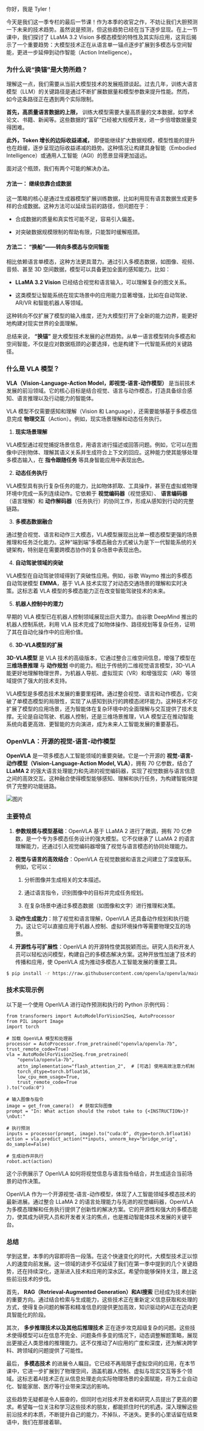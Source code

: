 你好，我是 Tyler！

今天是我们这一季专栏的最后一节课！作为本季的收官之作，不妨让我们大胆预测一下未来的技术趋势。虽然说是预测，但这些趋势已经在当下逐步显现。在上一节课中，我们探讨了 LLaMA 3.2 Vision 多模态模型的特性及其实际应用，这背后揭示了一个重要趋势：大模型技术正在从语言单一锚点逐步扩展到多模态与空间智能，更进一步延伸到动作智能（Action Intelligence）。

### 为什么说“换锚”是大势所趋？

理解这一点，我们需要从当前大模型技术的发展瓶颈谈起。过去几年，训练大语言模型（LLM）的关键路径是通过不断扩展数据量和模型参数来提升性能。然而，如今这条路径正在遇到两个实际限制。

**首先，高质量语言数据的上限，** 训练大模型需要大量高质量的文本数据，如学术论文、书籍、新闻等。这些数据的“富矿”已经被大规模开发，进一步倍增数据量变得困难。

**此外，Token 增长的边际收益递减，** 即便能继续扩大数据规模，模型性能的提升也在趋缓，逐步呈现边际收益递减的趋势。这种情况让构建具身智能（Embodied Intelligence）或通用人工智能（AGI）的愿景显得更加遥远。

面对这个瓶颈，我们有两个可能的解决办法。

#### 方法一： **继续依靠合成数据**

这一策略的核心是通过生成器模型扩展训练数据，比如利用现有语言数据生成更多样的合成数据。这种方法可以延续当前的路径，但问题在于：

- 合成数据的质量和真实性可能不足，容易引入偏差。

- 对突破数据规模限制的帮助有限，只能暂时缓解瓶颈。


#### 方法二： **“换船”——转向多模态与空间智能**

相比依赖语言单模态，这种方法更具潜力。通过引入多模态数据，如图像、视频、音频、甚至 3D 空间数据，模型可以具备更加全面的感知能力。比如：

- **LLaMA 3.2 Vision** 已经结合视觉和语言输入，可以理解复杂的图文关系。

- 这类模型让智能系统在现实场景中的应用能力显著增强，比如在自动驾驶、AR/VR 和智能机器人等领域。


这种转向不仅扩展了模型的输入维度，还为大模型打开了全新的能力边界，能更好地构建对现实世界的全面理解。

总结来说， **“换锚”** 是大模型技术发展的必然趋势。从单一语言模型转向多模态和空间智能，不仅是应对数据瓶颈的必要选择，也是构建下一代智能系统的关键路径。

### 什么是 VLA 模型？

**VLA（Vision-Language-Action Model，即视觉-语言-动作模型）** 是当前技术发展的前沿领域。它的核心目标是结合视觉、语言与动作模态，打造具备综合感知、语言推理以及行动能力的智能体。

VLA 模型不仅需要感知和理解（Vision 和 Language），还需要能够基于多模态信息完成 **物理交互**（Action）。例如，现实场景理解和动态任务执行。

1. **现实场景理解**

VLA模型通过视觉捕捉场景信息，用语言进行描述或回答问题。例如，它可以在图像中识别物体、理解其语义关系并生成符合上下文的回应。这种能力使其能够处理多模态输入，在 **指令跟随任务** 等具身智能应用中表现出色。

2. **动态任务执行**

VLA模型具有执行复杂任务的能力，比如物体抓取、工具操作，甚至在虚拟或物理环境中完成一系列连续动作。它依赖于 **视觉编码器**（视觉感知）、 **语言编码器**（语言理解）和 **动作解码器**（任务执行）的协同工作，形成从感知到行动的完整链路。

3. **多模态数据融合**

通过整合视觉、语言和动作三大模态，VLA模型展现出比单一模态模型更强的场景推理和任务泛化能力。这种“端到端”多模态融合方式被认为是下一代智能系统的关键架构，特别是在需要跨模态协作的复杂场景中表现出色。

4. **自动驾驶领域的突破**

VLA模型在自动驾驶领域得到了突破性应用。例如，谷歌 Waymo 推出的多模态自动驾驶模型 **EMMA**，基于 VLA 技术实现了对动态交通场景的理解和实时决策。这标志着 VLA 模型的多模态能力正在改变智能驾驶技术的未来。

5. **机器人控制中的潜力**

早期的 VLA 模型已在机器人控制领域展现出巨大潜力。由谷歌 DeepMind 推出的机器人控制系统，利用 VLA 技术完成了如物体操作、路径规划等复杂任务，证明了其在自动化操作中的应用价值。

6. **3D-VLA模型的扩展**

**3D-VLA模型** 是 VLA 技术的高级版本，它通过整合三维空间信息，增强了模型在 **三维场景推理** 与 **动作规划** 中的能力。相比于传统的二维视觉语言模型，3D-VLA 能更好地理解物理世界，为机器人导航、虚拟现实（VR）和增强现实（AR）等领域提供了强大的技术支持。

VLA模型是多模态技术发展的重要里程碑。通过整合视觉、语言和动作模态，它突破了单模态模型的局限性，实现了从感知到执行的跨模态闭环能力。这种技术不仅扩展了模型的应用场景，还为智能体在复杂环境中的全面理解与交互提供了技术支撑。无论是自动驾驶、机器人控制，还是三维场景推理，VLA 模型正在推动智能系统向着更高效、更智能的方向演进，成为未来人工智能发展的重要基石。

### OpenVLA：开源的视觉-语言-动作模型

**OpenVLA** 是一项多模态人工智能领域的重要突破。它是一个开源的 **视觉-语言-动作模型（Vision-Language-Action Model, VLA）**，拥有 70 亿参数，结合了 **LLaMA 2** 的强大语言处理能力和先进的视觉编码器，实现了视觉数据与语言信息之间的高效交互。这种融合使得模型能够感知、理解和执行任务，为构建智能体提供了完整的功能链路。

![图片](https://static001.geekbang.org/resource/image/eb/fe/eb7f96fa56350dc5192a905f65eb0ffe.png?wh=1046x836)

### 主要特点

1. **参数规模与模型基础**：OpenVLA 基于 LLaMA 2 进行了微调，拥有 70 亿参数，是一个专为多模态任务设计的强大模型。它不仅继承了 LLaMA 2 的语言理解能力，还通过引入视觉编码器增强了视觉与语言模态的协同处理能力。

2. **视觉与语言的高效结合**：OpenVLA 在视觉数据和语言之间建立了深度联系。例如，它可以：
   1. 分析图像并生成相关的文本描述。

   2. 通过语言指令，识别图像中的目标并完成任务规划。

   3. 在复杂场景中通过多模态数据（如图像和文字）进行推理和决策。
3. **动作生成能力**：除了视觉和语言理解，OpenVLA 还具备动作规划和执行能力。这让它可以直接应用于机器人控制、虚拟环境操作等需要物理交互的场景。

4. **开源性与可扩展性**：OpenVLA 的开源特性使其脱颖而出。研究人员和开发人员可以轻松访问模型，构建自己的多模态解决方案。这种开放性加速了技术的传播和应用，使 OpenVLA 成为推动多模态人工智能发展的重要工具。


```bash
$ pip install -r https://raw.githubusercontent.com/openvla/openvla/main/requirements-min.txt

```

### 技术实现示例

以下是一个使用 OpenVLA 进行动作预测和执行的 Python 示例代码：

```plain
from transformers import AutoModelForVision2Seq, AutoProcessor
from PIL import Image
import torch

# 加载 OpenVLA 模型和处理器
processor = AutoProcessor.from_pretrained("openvla/openvla-7b", trust_remote_code=True)
vla = AutoModelForVision2Seq.from_pretrained(
    "openvla/openvla-7b",
    attn_implementation="flash_attention_2",  # [可选] 使用高效注意力机制
    torch_dtype=torch.bfloat16,
    low_cpu_mem_usage=True,
    trust_remote_code=True
).to("cuda:0")

# 输入图像与指令
image = get_from_camera()  # 获取实际图像
prompt = "In: What action should the robot take to {<INSTRUCTION>}?\nOut:"

# 执行预测
inputs = processor(prompt, image).to("cuda:0", dtype=torch.bfloat16)
action = vla.predict_action(**inputs, unnorm_key="bridge_orig", do_sample=False)

# 生成动作并执行
robot.act(action)

```

这个示例展示了 OpenVLA 如何将视觉信息与语言指令结合，并生成适合当前场景的动作决策。

OpenVLA 作为一个开源视觉-语言-动作模型，体现了人工智能领域多模态技术的最新进展。通过整合 LLaMA 2 的语言处理能力与先进的视觉编码器，OpenVLA 为多模态理解和任务执行提供了创新性的解决方案。它的开源性和强大的多模态能力，使其成为研究人员和开发者关注的焦点，也是推动智能体技术发展的关键平台。

### 总结

学到这里，本季的内容即将告一段落。在这个快速变化的时代，大模型技术正以惊人的速度向前发展。这一领域的进步不仅延续了我们在第一季中提到的几个关键趋势，还在持续深化，逐渐进入技术和应用的深水区。希望你能够保持关注，跟上这些前沿技术的步伐。

首先， **RAG（Retrieval-Augmented Generation）和AI搜索** 已经成为技术创新的重要方向。通过结合检索与生成能力，这些技术正在重新定义信息获取和处理的方式，使得复杂问题的解答和精准信息的提供更加高效，知识驱动的AI正在迈向更具智能化的阶段。

其次， **多步推理技术以及其他后推理技术** 正在逐步攻克超级复杂的问题。这些技术使得模型可以在信息不完全、问题条件多变的情况下，动态调整解题策略，展现出更接近人类思维的推理能力。这不仅推动了AI应用的广度和深度，还为解决跨学科、跨领域的问题提供了可能性。

最后， **多模态技术** 的进展令人瞩目。它已经不再局限于虚拟空间的应用，在本节课中，它进一步扩展到了物理空间，涵盖机器人控制、虚拟与现实交互等多个领域。这标志着AI技术正在从信息处理走向实际物理场景的全面赋能，将为工业自动化、智能家居、医疗等行业带来深远的影响。

这些趋势无疑都是令人振奋的，但同时也对技术开发者和研究人员提出了更高的要求。希望每一位关注和学习这些技术的朋友，都能抓住时代的机遇，深入理解这些前沿技术的本质，不断提升自己的能力，不掉队，不迷失。更多的心里话留在结束语中，我们在那接着聊。